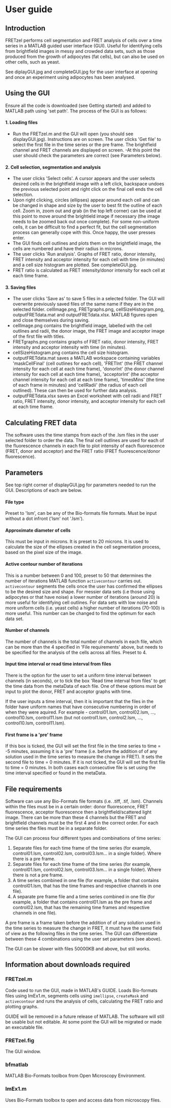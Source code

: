 # User guide

## Introduction

FRETzel performs cell segmentation and FRET analysis of cells over a time series in a MATLAB guided user interface (GUI). Useful for identifying cells from brightfield images in messy and crowded data sets, such as those produced from the growth of adipocytes (fat cells), but can also be used on other cells, such as yeast. 

See diplayGUI.jpg and completeGUI.jpg for the user interface at opening and once an experiment using adipocytes has been analysed. 


## Using the GUI

Ensure all the code is downloaded (see Getting started) and added to MATLAB path using 'set path'. The process of the GUI is as follows:

#### 1. Loading files
- Run the FRETzel.m and the GUI will open (you should see displayGUI.jpg). Instructions are on screen. The user clicks 'Get file' to select the first file in the time series or the pre frame. The brightfield channel and FRET channels are displayed on screen. 
-At this point the user should check the parameters are correct (see Parameters below). 

#### 2. Cell selection, segmentation and analysis
- The user clicks 'Select cells'. A cursor appears and the user selects desired cells in the brightfield image with a left click, backspace undoes the previous selected point and right click on the final cell ends the cell selection. 
- Upon right clicking, circles (ellipses) appear around each cell and can be changed in shape and size by the user to best fit the outline of each cell. Zoom in, zoom out and grab (in the top left corner) can be used at this point to move around the brightield image if necessary (the image needs to be zoomed back out once complete). For some non-uniform cells, it can be difficult to find a perfect fit, but the cell segmentation process can generally cope with this. Once happy, the user presses enter.
- The GUI finds cell outlines and plots them on the brightfield image, the cells are numbered and have their radius in microns. 
- The user clicks 'Run analysis'. Graphs of FRET ratio, donor intensity, FRET intensity and acceptor intensity for each cell with time (in minutes) and a cell size histogram are plotted. See completeGUI.jpg.
- FRET ratio is calculated as FRET intensity/donor intensity for each cell at each time frame. 

#### 3. Saving files
- The user clicks 'Save as' to save 5 files in a selected folder. The GUI will overwrite previously saved files of the same name if they are in the selected folder. cellImage.png, FRETgraphs.png, cellSizeHistogram.png, outputFRETdata.mat and outputFRETdata.xlsx. MATLAB figures open and close themselves during saving.
- cellImage.png contains the brightfield image, labelled with the cell outlines and radii, the donor image, the FRET image and acceptor image of the first file with titles. 
- FRETgraphs.png contains graphs of FRET ratio, donor intensity, FRET intensity and acceptor intensity with time (in minutes).
- cellSizeHistogram.png contains the cell size histogram.
- outputFRETdata.mat saves a MATLAB workspace containing variables 'maskCellFinal' (cell outlines for each cell), 'FRETInt' (the FRET channel intensity for each cell at each time frame), 'donorInt' (the donor channel intensity for each cell at each time frame), 'acceptorInt' (the acceptor channel intensity for each cell at each time frame), 'timesMins' (the time of each frame in minutes) and 'cellRadii' (the radius of each cell outlined). These can then be used for further data analysis.
- outputFRETdata.xlsx saves an Excel worksheet with cell radii and FRET ratio, FRET intensity, donor intensity, and acceptor intensity for each cell at each time frame. 

## Calculating FRET data

The software uses the time stamps from each of the .lsm files in the user selected folder to order the data. The final cell outlines are used for each of the fluorescence channels in each file to plot intensity of each fluorescence (FRET, donor and acceptor) and the FRET ratio (FRET fluorescence/donor fluorescence). 

## Parameters

See top right corner of displayGUI.jpg for parameters needed to run the GUI. Descriptions of each are below.

#### File type
Preset to 'lsm', can be any of the Bio-formats file formats. Must be input without a dot infront ('lsm' not '.lsm').

#### Approximate diameter of cells
This must be input in microns. It is preset to 20 microns. It is used to calculate the size of the ellipses created in the cell segmentation process, based on the pixel size of the image.

#### Active contour number of iterations
This is a number between 0 and 100, preset to 50 that determines the number of iterations MATLAB function `activecontour` carries out. `activecontour` segments the cells once the user has confirmed the ellipses to be the desired size and shape. For messier data sets (i.e those using adipocytes or that have noise) a lower number of iterations (around 20) is more useful for identifying cell outlines. For data sets with low noise and more uniform cells (i.e. yeast cells) a higher number of iterations (70-100) is more useful. This number can be changed to find the optimum for each data set.

#### Number of channels
The number of channels is the total number of channels in each file, which can be more than the 4 specified in 'File requirements' above, but needs to be specified for the analysis of the cells across all files. Preset to 4.

#### Input time interval or read time interval from files
There is the option for the user to set a uniform time interval between channels (in seconds), or to tick the box 'Read time interval from files' to get the time data from the metaData of each file. One of these options must be input to plot the donor, FRET and acceptor graphs with time. 

If the user inputs a time interval, then it is important that the files in the folder have uniform names that have consecutive numbering in order of when they were aquired. For example - control01.lsm, control02.lsm, ..., control10.lsm, control11.lsm (but not control1.lsm, control2.lsm, ..., control10.lsm, control11.lsm).

#### First frame is a 'pre' frame
If this box is ticked, the GUI will set the first file in the time series to time = -5 minutes, assuming it is a 'pre' frame (i.e. before the addition of of any solution used in the time series to measure the change in FRET). It sets the second file to time = 0 minutes. If it is not ticked, the GUI will set the first file to time = 0 minutes. In both cases each consecutive file is set using the time interval specified or found in the metaData. 

## File requirements
Software can use any Bio-Formats file formats (i.e. .tiff, .tif, .lsm). Channels within the files must be in a certain order: donor fluorescence, FRET fluorescence, acceptor fluorescence then a brightfield/scattered light image. There can be more than these 4 channels but the FRET and brightfield channels must be the first 4 and in the correct order. For each time series the files must be in a separate folder.  

The GUI can process four different types and combinations of time series:

1. Separate files for each time frame of the time series (for example, control01.lsm, control02.lsm, control03.lsm... in a single folder). Where there is a pre frame. 
2. Separate files for each time frame of the time series (for example, control01.lsm, control02.lsm, control03.lsm... in a single folder). Where there is not a pre frame. 
3. A time series combined in one file (for example, a folder that contains control01.lsm, that has the time frames and respective channels in one file).
4. A separate pre frame file and a time series combined in one file (for example, a folder that contains control01.lsm as the pre frame and control02.lsm, that has the remaining time frames and respective channels in one file).

A pre frame is a frame taken before the addition of of any solution used in the time series to measure the change in FRET, it must have the same field of view as the following files in the time series. The GUI can differentiate between these 4 combinations using the user set parameters (see above).

The GUI can be slower with files 50000KB and above, but still works. 

## Information about downloads required

### FRETzel.m
Code used to run the GUI, made in MATLAB's GUIDE. Loads Bio-formats files using ImEx1.m, segments cells using `imellipse`, `createMask` and `activecontour` and runs the analysis of cells, calculating the FRET ratio and plotting graphs.

GUIDE will be removed in a future release of MATLAB. The software will still be usable but not editable. At some point the GUI will be migrated or made an executable file. 

### FRETzel.fig
The GUI window.

### bfmatlab 
MATLAB Bio-Formats toolbox from Open Microscopy Environment. 

### ImEx1.m
Uses Bio-Formats toolbox to open and access data from microscopy files.
